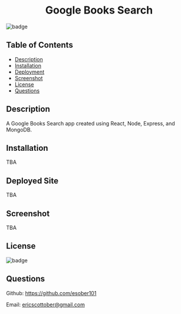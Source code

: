 <h1 align="center"> Google Books Search </h1>

![badge](https://img.shields.io/badge/license-MIT-blue)

## Table of Contents
- [Description](#description)
- [Installation](#install)
- [Deployment](#deployed) 
- [Screenshot](#screenshot)
- [License](#license)
- [Questions](#questions)

## Description
A Google Books Search app created using React, Node, Express, and MongoDB.

## Installation
TBA

## Deployed Site
TBA

## Screenshot
TBA

## License
![badge](https://img.shields.io/badge/license-MIT-blue)

## Questions
Github: https://github.com/esober101

Email: ericscottober@gmail.com